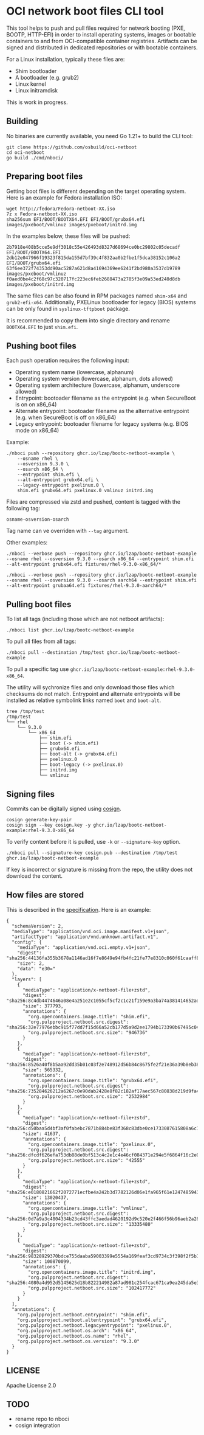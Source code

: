 # OCI network boot files CLI tool

This tool helps to push and pull files required for network booting (PXE, BOOTP, HTTP-EFI) in order to install operating systems, images or bootable containers to and from OCI-compatible container registries. Artifacts can be signed and distributed in dedicated repositories or with bootable containers.

For a Linux installation, typically these files are:

* Shim bootloader
* A bootloader (e.g. grub2)
* Linux kernel
* Linux initramdisk

This is work in progress.

## Building

No binaries are currently available, you need Go 1.21+ to build the CLI tool:

    git clone https://github.com/osbuild/oci-netboot
    cd oci-netboot
    go build ./cmd/nboci/

## Preparing boot files

Getting boot files is different depending on the target operating system. Here is an example for Fedora installation ISO:

    wget http://fedora/Fedora-netboot-XX.iso
    7z x Fedora-netboot-XX.iso
    sha256sum EFI/BOOT/BOOTX64.EFI EFI/BOOT/grubx64.efi images/pxeboot/vmlinuz images/pxeboot/initrd.img

In the examples below, these files will be pushed:

    2b7918e408b5cce5e9df3018c55e426493d8327d68694ce0bc29802c05decadf  EFI/BOOT/BOOTX64.EFI
    2db12e047966f19323f815da155d7bf39c4f832aa0b2fbe1f5dca38152c106a2  EFI/BOOT/grubx64.efi
    63f6ee372f74353dd90ac5287a621d8a41694369ee6241f2bd980a3537d19789  images/pxeboot/vmlinuz
    f0aed0be4c2f68c97c320717fc223ec6feb2688473a2785f3e09a53ed240d8db  images/pxeboot/initrd.img

The same files can be also found in RPM packages named `shim-x64` and `grub2-efi-x64`. Additionally, PXELinux bootloader for legacy (BIOS) systems can be only found in `syslinux-tftpboot` package.

It is recommended to copy them into single directory and rename `BOOTX64.EFI` to just `shim.efi`.

## Pushing boot files

Each push operation requires the following input:

* Operating system name (lowercase, alphanum)
* Operating system version (lowercase, alphanum, dots allowed)
* Operating system architecture (lowercase, alphanum, underscore allowed)
* Entrypoint: bootoader filename as the entrypoint (e.g. when SecureBoot is on on x86_64)
* Alternate entrypoint: bootoader filename as the alternative entrypoint (e.g. when SecureBoot is off on x86_64)
* Legacy entrypoint: bootoader filename for legacy systems (e.g. BIOS mode on x86_64) 

Example:

    ./nboci push --repository ghcr.io/lzap/bootc-netboot-example \
        --osname rhel \
        --osversion 9.3.0 \
        --osarch x86_64 \
        --entrypoint shim.efi \
        --alt-entrypoint grubx64.efi \
        --legacy-entrypoint pxelinux.0 \
        shim.efi grubx64.efi pxelinux.0 vmlinuz initrd.img

Files are compressed via zstd and pushed, content is tagged with the following tag:

    osname-osversion-osarch

Tag name can ve overriden with `--tag` argument.

Other examples:

    ./nboci --verbose push --repository ghcr.io/lzap/bootc-netboot-example --osname rhel --osversion 9.3.0 --osarch x86_64 --entrypoint shim.efi --alt-entrypoint grubx64.efi fixtures/rhel-9.3.0-x86_64/*

    ./nboci --verbose push --repository ghcr.io/lzap/bootc-netboot-example --osname rhel --osversion 9.3.0 --osarch aarch64 --entrypoint shim.efi --alt-entrypoint grubaa64.efi fixtures/rhel-9.3.0-aarch64/*

## Pulling boot files

To list all tags (including those which are not netboot artifacts):

    ./nboci list ghcr.io/lzap/bootc-netboot-example

To pull all files from all tags:

    ./nboci pull --destination /tmp/test ghcr.io/lzap/bootc-netboot-example

To pull a specific tag use `ghcr.io/lzap/bootc-netboot-example:rhel-9.3.0-x86_64`.

The utility will sychronize files and only download those files which checksums do not match. Entrypoint and alternate entrypoints will be installed as relative symbolink links named `boot` and `boot-alt`.

    tree /tmp/test
    /tmp/test
    └── rhel
        └── 9.3.0
            └── x86_64
                ├── shim.efi
                ├── boot (-> shim.efi)
                ├── grubx64.efi
                ├── boot-alt (-> grubx64.efi)
                ├── pxelinux.0
                ├── boot-legacy (-> pxelinux.0)
                ├── initrd.img
                └── vmlinuz

## Signing files

Commits can be digitally signed using [cosign](https://github.com/sigstore/cosign).

```
cosign generate-key-pair
cosign sign --key cosign.key -y ghcr.io/lzap/bootc-netboot-example:rhel-9.3.0-x86_64
```

To verify content before it is pulled, use `-k` or `--signature-key` option.

    ./nboci pull --signature-key cosign.pub --destination /tmp/test ghcr.io/lzap/bootc-netboot-example

If key is incorrect or signature is missing from the repo, the utility does not download the content.

## How files are stored

This is described in the [specification](https://github.com/ipanova/netboot-oci-specs). Here is an example:

```
{
  "schemaVersion": 2,
  "mediaType": "application/vnd.oci.image.manifest.v1+json",
  "artifactType": "application/vnd.unknown.artifact.v1",
  "config": {
    "mediaType": "application/vnd.oci.empty.v1+json",
    "digest": "sha256:44136fa355b3678a1146ad16f7e8649e94fb4fc21fe77e8310c060f61caaff8a",
    "size": 2,
    "data": "e30="
  },
  "layers": [
    {
      "mediaType": "application/x-netboot-file+zstd",
      "digest": "sha256:8c4db4474646a08e4a251e2c1055cf5cf2c1c21f159e9a3ba74a381414652ad9",
      "size": 377793,
      "annotations": {
        "org.opencontainers.image.title": "shim.efi",
        "org.pulpproject.netboot.src.digest": "sha256:32e77976ebbc915f77dd7f15d66a52cb177d5a9d2ee1794b173390b67495c047",
        "org.pulpproject.netboot.src.size": "946736"
      }
    },
    {
      "mediaType": "application/x-netboot-file+zstd",
      "digest": "sha256:8526a40f8b5aa92dd35b01c03f2e748912d56b84c8675fe2f21e36a39b8eb388",
      "size": 565332,
      "annotations": {
        "org.opencontainers.image.title": "grubx64.efi",
        "org.pulpproject.netboot.src.digest": "sha256:735284626212a6267c0e90dab2428e8f82c182af17aec567c80838d219d9fa42",
        "org.pulpproject.netboot.src.size": "2532984"
      }
    },
    {
      "mediaType": "application/x-netboot-file+zstd",
      "digest": "sha256:d50baa5d4bf3af0fabebc7871b884be83f368c83dbe0ce1733087615808a6c15",
      "size": 41637,
      "annotations": {
        "org.opencontainers.image.title": "pxelinux.0",
        "org.pulpproject.netboot.src.digest": "sha256:dfcdf626efa753db88de0bf513c4c2e1c4e46cf084371e294e5f6864f16c2e01",
        "org.pulpproject.netboot.src.size": "42555"
      }
    },
    {
      "mediaType": "application/x-netboot-file+zstd",
      "digest": "sha256:e0180821662f2072771ecfbe4a242b3d7782126d06e1fa965f61e1247485943d",
      "size": 13020437,
      "annotations": {
        "org.opencontainers.image.title": "vmlinuz",
        "org.pulpproject.netboot.src.digest": "sha256:0d7a9a3c4804334b23cd43ffc3aedad4620192d9c520e2f466f56b96aeb2a284",
        "org.pulpproject.netboot.src.size": "13335480"
      }
    },
    {
      "mediaType": "application/x-netboot-file+zstd",
      "digest": "sha256:98328929370bdce755daaba59003399e5554a169feaf3cd9734c3f398f2f5b1c",
      "size": 100870099,
      "annotations": {
        "org.opencontainers.image.title": "initrd.img",
        "org.pulpproject.netboot.src.digest": "sha256:4080a4d952d5145625d18b822214982a87ad981c254fcac671ca9ea245da5e3d",
        "org.pulpproject.netboot.src.size": "102417772"
      }
    }
  ],
  "annotations": {
    "org.pulpproject.netboot.entrypoint": "shim.efi",
    "org.pulpproject.netboot.altentrypoint": "grubx64.efi",
    "org.pulpproject.netboot.legacyentrypoint": "pxelinux.0",
    "org.pulpproject.netboot.os.arch": "x86_64",
    "org.pulpproject.netboot.os.name": "rhel",
    "org.pulpproject.netboot.os.version": "9.3.0"
  }
}
```

## LICENSE

Apache License 2.0

## TODO

* rename repo to nboci
* cosign integration
